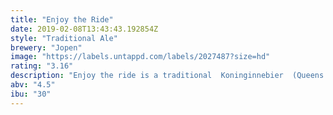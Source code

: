 ```yaml
---
title: "Enjoy the Ride"
date: 2019-02-08T13:43:43.192854Z
style: "Traditional Ale"
brewery: "Jopen"
image: "https://labels.untappd.com/labels/2027487?size=hd"
rating: "3.16"
description: "Enjoy the ride is a traditional  Koninginnebier  (Queens beer) from the Netherlands. A brown ale brewed with poppy leafs. Brewed for the Enjoy the ride event in Nijmegen."
abv: "4.5"
ibu: "30"
---
```

